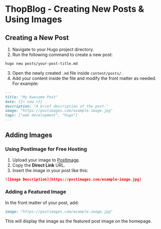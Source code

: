 # ThopBlog - Creating New Posts & Using Images

## Creating a New Post
1. Navigate to your Hugo project directory.
2. Run the following command to create a new post:

```bash
hugo new posts/your-post-title.md
```

3. Open the newly created `.md` file inside `content/posts/`.
4. Add your content inside the file and modify the front matter as needed. For example:

```markdown
---
title: "My Awesome Post"
date: {{< now >}}
description: "A brief description of the post."
image: "https://postimages.com/example-image.jpg"
tags: ["web development", "hugo"]
---
```

## Adding Images
### Using PostImage for Free Hosting
1. Upload your image to [PostImage](https://postimages.org/).
2. Copy the **Direct Link** URL.
3. Insert the image in your post like this:

```markdown
![Image Description](https://postimages.com/example-image.jpg)
```

### Adding a Featured Image
In the front matter of your post, add:

```markdown
image: "https://postimages.com/example-image.jpg"
```

This will display the image as the featured post image on the homepage.



